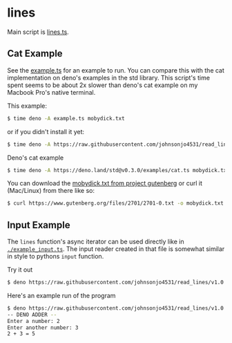 # lines

Main script is [lines.ts](./lines.ts).

## Cat Example

See the [example.ts](./example.ts) for an example to run. You can compare this with the cat implementation on deno's examples in the std library. This script's time spent seems to be about 2x slower than deno's cat example on my Macbook Pro's native terminal.

This example:

```sh
$ time deno -A example.ts mobydick.txt
```

or if you didn't install it yet:

```sh
$ time deno -A https://raw.githubusercontent.com/johnsonjo4531/read_lines/v1.0.1/example.ts mobydick.txt
```

Deno's cat example

```sh
$ time deno -A https://deno.land/std@v0.3.0/examples/cat.ts mobydick.txt
```

You can download the [mobydick.txt from project gutenberg](https://www.gutenberg.org/files/2701/2701-0.txt) or curl it (Mac/Linux) from there like so:

```sh
$ curl https://www.gutenberg.org/files/2701/2701-0.txt -o mobydick.txt
```

## Input Example

The `lines` function's async iterator can be used directly like in [`./example_input.ts`](./example_input.ts). The input reader created in that file is somewhat similar in style to pythons `input` function.

Try it out

```sh
$ deno https://raw.githubusercontent.com/johnsonjo4531/read_lines/v1.0.1/example_input.ts
```

Here's an example run of the program

```sh
$ deno https://raw.githubusercontent.com/johnsonjo4531/read_lines/v1.0.1/example_input.ts
-- DENO ADDER --
Enter a number: 2
Enter another number: 3
2 + 3 = 5
```
